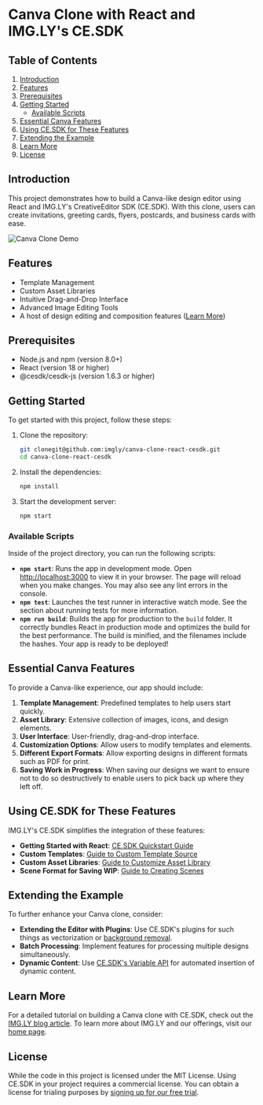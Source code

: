 # Canva Clone with React and IMG.LY's CE.SDK

## Table of Contents
1. [Introduction](#introduction)
2. [Features](#features)
3. [Prerequisites](#prerequisites)
4. [Getting Started](#getting-started)
   - [Available Scripts](#available-scripts)
5. [Essential Canva Features](#essential-canva-features)
6. [Using CE.SDK for These Features](#using-cesdk-for-these-features)
7. [Extending the Example](#extending-the-example)
8. [Learn More](#learn-more)
9. [License](#license)

## Introduction
This project demonstrates how to build a Canva-like design editor using React and IMG.LY's CreativeEditor SDK (CE.SDK). With this clone, users can create invitations, greeting cards, flyers, postcards, and business cards with ease.

![Canva Clone Demo](https://imgly-blog-prod.storage.googleapis.com/2022/07/creator-mode-cesdk.gif)

## Features
- Template Management
- Custom Asset Libraries
- Intuitive Drag-and-Drop Interface
- Advanced Image Editing Tools
- A host of design editing and composition features ([Learn More](https://img.ly/products/creative-sdk))

## Prerequisites
- Node.js and npm (version 8.0+)
- React (version 18 or higher)
- @cesdk/cesdk-js (version 1.6.3 or higher)

## Getting Started
To get started with this project, follow these steps:

1. Clone the repository:
    ```sh
    git clonegit@github.com:imgly/canva-clone-react-cesdk.git
    cd canva-clone-react-cesdk
    ```

2. Install the dependencies:
    ```sh
    npm install
    ```

3. Start the development server:
    ```sh
    npm start
    ```

### Available Scripts
Inside of the project directory, you can run the following scripts:

- **`npm start`**: Runs the app in development mode. Open [http://localhost:3000](http://localhost:3000) to view it in your browser. The page will reload when you make changes. You may also see any lint errors in the console.
- **`npm test`**: Launches the test runner in interactive watch mode. See the section about running tests for more information.
- **`npm run build`**: Builds the app for production to the `build` folder. It correctly bundles React in production mode and optimizes the build for the best performance. The build is minified, and the filenames include the hashes. Your app is ready to be deployed!

## Essential Canva Features
To provide a Canva-like experience, our app should include:

1. **Template Management**: Predefined templates to help users start quickly.
2. **Asset Library**: Extensive collection of images, icons, and design elements.
3. **User Interface**: User-friendly, drag-and-drop interface.
4. **Customization Options**: Allow users to modify templates and elements.
5. **Different Export Formats**: Allow exporting designs in different formats such as PDF for print.
6. **Saving Work in Progress**: When saving our designs we want to ensure not to do so destructively to enable users to pick back up where they left off.

## Using CE.SDK for These Features
IMG.LY's CE.SDK simplifies the integration of these features:

- **Getting Started with React**: [CE.SDK Quickstart Guide](https://img.ly/docs/cesdk/ui/quickstart?framework=react)
- **Custom Templates**: [Guide to Custom Template Source](https://img.ly/docs/cesdk/ui/guides/custom-template-source/)
- **Custom Asset Libraries**: [Guide to Customize Asset Library](https://img.ly/docs/cesdk/ui/guides/customize-asset-library/)
- **Scene Format for Saving WIP**: [Guide to Creating Scenes](https://img.ly/docs/cesdk/engine/guides/create-scene/)

## Extending the Example
To further enhance your Canva clone, consider:

- **Extending the Editor with Plugins**: Use CE.SDK's plugins for such things as vectorization or [background removal](https://img.ly/showcases/cesdk/background-removal/web#c).
- **Batch Processing**: Implement features for processing multiple designs simultaneously.
- **Dynamic Content**: Use [CE.SDK's Variable API](https://img.ly/docs/cesdk/engine/api/variables/) for automated insertion of dynamic content.

## Learn More
For a detailed tutorial on building a Canva clone with CE.SDK, check out the [IMG.LY blog article](https://img.ly/blog/how-to-build-a-canva-clone-with-ce-sdk/). To learn more about IMG.LY and our offerings, visit our [home page](https://www.img.ly).

## License
While the code in this project is licensed under the MIT License. Using CE.SDK in your project requires a commercial license. 
You can obtain a license for trialing purposes by [signing up for our free trial](https://img.ly/forms/free-trial).
